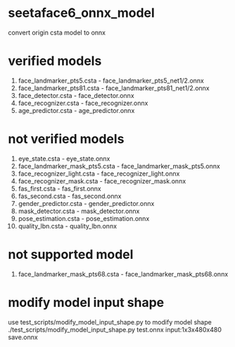 # seetaface6_onnx_model
convert origin csta model to onnx

# verified models
1. face_landmarker_pts5.csta - face_landmarker_pts5_net1/2.onnx 
2. face_landmarker_pts81.csta - face_landmarker_pts81_net1/2.onnx 
3. face_detector.csta - face_detector.onnx 
4. face_recognizer.csta - face_recognizer.onnx 
5. age_predictor.csta - age_predictor.onnx 

# not verified models
1. eye_state.csta - eye_state.onnx 
2. face_landmarker_mask_pts5.csta - face_landmarker_mask_pts5.onnx 
3. face_recognizer_light.csta - face_recognizer_light.onnx 
4. face_recognizer_mask.csta - face_recognizer_mask.onnx 
5. fas_first.csta - fas_first.onnx 
6. fas_second.csta - fas_second.onnx 
7. gender_predictor.csta - gender_predictor.onnx 
8. mask_detector.csta - mask_detector.onnx 
9. pose_estimation.csta - pose_estimation.onnx 
10. quality_lbn.csta - quality_lbn.onnx 

# not supported model
1. face_landmarker_mask_pts68.csta - face_landmarker_mask_pts68.onnx 

# modify model input shape
use test_scripts/modify_model_input_shape.py to modify model shape
./test_scripts/modify_model_input_shape.py test.onnx input:1x3x480x480 save.onnx

